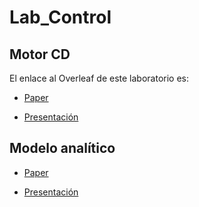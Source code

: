 # Lab_Control

## Motor CD

El enlace al Overleaf de este laboratorio es:

* [Paper](https://www.overleaf.com/project/63fa67c7a0939d4bd2f15ee6)

* [Presentación](https://www.overleaf.com/project/63fe29a2cd064765a9a661e5)

## Modelo analítico

* [Paper](https://www.overleaf.com/project/63f53ead14a901f64fddb97b)

* [Presentación](https://www.youtube.com/watch?v=f_WuRfuMXQw&ab_channel=SheeshBruhSubscribeBro)

